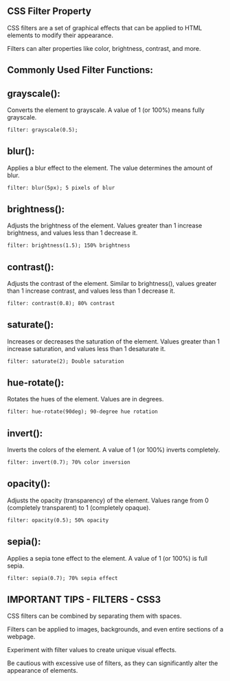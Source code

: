 ## CSS Filter Property

CSS filters are a set of graphical effects that can be applied to HTML elements to modify their appearance. 

Filters can alter properties like color, brightness, contrast, and more. 

## Commonly Used Filter Functions: 

## grayscale(): 
 
Converts the element to grayscale. A value of 1 (or 100%) means fully grayscale. 
```html
filter: grayscale(0.5); 
```
## blur(): 

Applies a blur effect to the element. The value determines the amount of blur. 
```html
filter: blur(5px); 5 pixels of blur 
```

## brightness(): 

Adjusts the brightness of the element. Values greater than 1 increase brightness, and values less than 1 decrease it. 
```html
filter: brightness(1.5); 150% brightness 
```
## contrast(): 
Adjusts the contrast of the element. Similar to brightness(), values greater than 1 increase contrast, and values less than 1 decrease it.
```html 
filter: contrast(0.8); 80% contrast 
```
## saturate(): 
Increases or decreases the saturation of the element. Values greater than 1 increase saturation, and values less than 1 desaturate it. 
```html
filter: saturate(2); Double saturation 
```
## hue-rotate(): 
Rotates the hues of the element. Values are in degrees. 
```html
filter: hue-rotate(90deg); 90-degree hue rotation 
```
## invert(): 
Inverts the colors of the element. A value of 1 (or 100%) inverts completely. 
```html
filter: invert(0.7); 70% color inversion 
```
## opacity(): 
Adjusts the opacity (transparency) of the element. Values range from 0 (completely transparent) to 1 (completely opaque). 
```html
filter: opacity(0.5); 50% opacity 
```
## sepia(): 
Applies a sepia tone effect to the element. A value of 1 (or 100%) is full sepia. 
```html
filter: sepia(0.7); 70% sepia effect 
```
## IMPORTANT TIPS - FILTERS - CSS3

CSS filters can be combined by separating them with spaces.

Filters can be applied to images, backgrounds, and even entire sections of a webpage.

Experiment with filter values to create unique visual effects.

Be cautious with excessive use of filters, as they can significantly alter the appearance of elements. 
